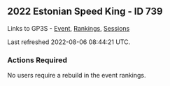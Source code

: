 ## 2022 Estonian Speed King - ID 739

Links to GP3S - [Event](https://www.gps-speedsurfing.com/default.aspx?mnu=event&val=739), [Rankings](https://www.gps-speedsurfing.com/default.aspx?mnu=eventranking&val=739), [Sessions](https://www.gps-speedsurfing.com/default.aspx?mnu=eventsessions&val=739)

Last refreshed 2022-08-06 08:44:21 UTC.

### Actions Required

No users require a rebuild in the event rankings.

